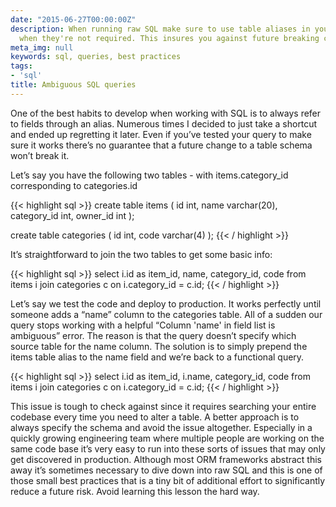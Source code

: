 ```yaml
---
date: "2015-06-27T00:00:00Z"
description: When running raw SQL make sure to use table aliases in your queries even
  when they're not required. This insures you against future breaking changes.
meta_img: null
keywords: sql, queries, best practices
tags:
- 'sql'
title: Ambiguous SQL queries
---
```


One of the best habits to develop when working with SQL is to always refer to fields through an alias. Numerous times I decided to just take a shortcut and ended up regretting it later. Even if you’ve tested your query to make sure it works there’s no guarantee that a future change to a table schema won’t break it.

Let’s say you have the following two tables - with items.category_id corresponding to categories.id

{{< highlight sql >}}
create table items (
    id int,
    name varchar(20),
    category_id int,
    owner_id int
);

create table categories (
    id int,
    code varchar(4)
);
{{< / highlight >}}

It’s straightforward to join the two tables to get some basic info:

{{< highlight sql >}}
select i.id as item_id, name, category_id, code
from items i
join categories c on i.category_id = c.id;
{{< / highlight >}}

Let’s say we test the code and deploy to production. It works perfectly until someone adds a “name” column to the categories table. All of a sudden our query stops working with a helpful “Column 'name' in field list is ambiguous” error. The reason is that the query doesn’t specify which source table for the name column. The solution is to simply prepend the items table alias to the name field and we’re back to a functional query.

{{< highlight sql >}}
select i.id as item_id, i.name, category_id, code
from items i
join categories c on i.category_id = c.id;
{{< / highlight >}}

This issue is tough to check against since it requires searching your entire codebase every time you need to alter a table. A better approach is to always specify the schema and avoid the issue altogether. Especially in a quickly growing engineering team where multiple people are working on the same code base it’s very easy to run into these sorts of issues that may only get discovered in production. Although most ORM frameworks abstract this away it’s sometimes necessary to dive down into raw SQL and this is one of those small best practices that is a tiny bit of additional effort to significantly reduce a future risk. Avoid learning this lesson the hard way.
